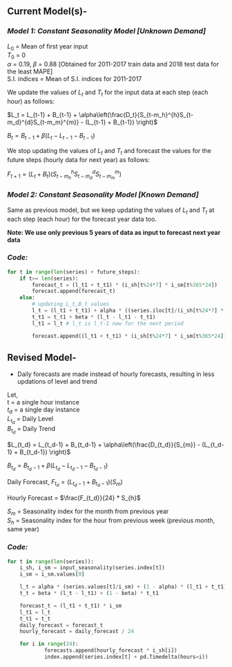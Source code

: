 ## Current Model(s)-  

### *Model 1: Constant Seasonality Model [Unknown Demand]*

$L_0$ = Mean of first year input  
$T_0$ = 0  
$\alpha$ = 0.19, 
$\beta$ = 0.88  [Obtained for 2011-2017 train data and 2018 test data for the least MAPE]  
S.I. indices = Mean of S.I. indices for 2011-2017

We update the values of $L_t$ and $T_t$ for the input data at each step (each hour) as follows:

$L_t = L_{t-1} + B_{t-1} + \alpha\left(\frac{D_t}{S_{t-m_h}^{h}S_{t-m_d}^{d}S_{t-m_m}^{m}} - (L_{t-1} + B_{t-1}) \right)$


$B_t = B_{t-1} + \beta(L_t - L_{t-1} - B_{t-1})$

We stop updating the values of $L_t$ and $T_t$ and forecast the values for the future steps (hourly data for next year) as follows:

$F_{t+1} = (L_t + B_t)(S_{t-m_h}^{h}S_{t-m_d}^{d}S_{t-m_m}^{m})$


### *Model 2: Constant Seasonality Model [Known Demand]*

Same as previous model, but we keep updating the values of $L_t$ and $T_t$ at each step (each hour) for the forecast year data too.  

**Note: We use only previous 5 years of data as input to forecast next year data**

### *Code:*

```python
for t in range(len(series) + future_steps):
    if t>= len(series):
        forecast_t = (l_t1 + t_t1) * (i_sh[t%24*7] * i_sm[t%365*24])
        forecast.append(forecast_t)
    else:
        # updating L_t,B_t values
        l_t = (l_t1 + t_t1) + alpha * ((series.iloc[t]/(i_sh[t%24*7] * i_sm[t%365*24])) - (l_t1 + t_t1))
        t_t1 = t_t1 + beta * (l_t - l_t1 - t_t1)
        l_t1 = l_t # l_t is l_t-1 now for the next period

        forecast.append((l_t1 + t_t1) * (i_sh[t%24*7] * i_sm[t%365*24]))
```

## Revised Model-  

- Daily forecasts are made instead of hourly forecasts, resulting in less updations of level and trend

Let,  
t = a single hour instance  
$t_d$ = a single day instance  
$L_{t_d}$ = Daily Level  
$B_{t_d}$ = Daily Trend

$L_{t_d} = L_{t_d-1} + B_{t_d-1} + \alpha\left(\frac{D_{t_d}}{S_{m}} - (L_{t_d-1} + B_{t_d-1}) \right)$

$B_{t_d} = B_{t_d-1} + \beta(L_{t_d} - L_{t_d-1} - B_{t_d-1})$

Daily Forecast, $F_{t_d} = (L_{t_d-1} + B_{t_d-1})(S_{m})$

Hourly Forecast = $\frac{F_{t_d}}{24} * S_{h}$

$S_m$ = Seasonality index for the month from previous year  
$S_h$ = Seasonality index for the hour from previous week (previous month, same year)



### *Code:*

```python
for t in range(len(series)):
    i_sh, i_sm = input_seasonality(series.index[t])
    i_sm = i_sm.values[0]

    l_t = alpha * (series.values[t]/i_sm) + (1 - alpha) * (l_t1 + t_t1)
    t_t = beta * (l_t - l_t1) + (1 - beta) * t_t1

    forecast_t = (l_t1 + t_t1) * i_sm
    l_t1 = l_t
    t_t1 = t_t
    daily_forecast = forecast_t
    hourly_forecast = daily_forecast / 24

    for i in range(24):
            forecasts.append(hourly_forecast * i_sh[i])
            index.append(series.index[t] + pd.Timedelta(hours=i))
```